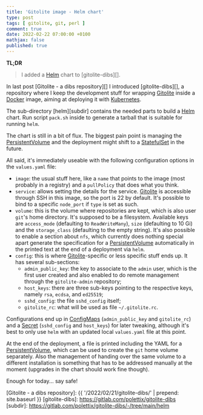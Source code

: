 ```yaml
---
title: 'Gitolite image - Helm chart'
type: post
tags: [ gitolite, git, perl ]
comment: true
date: 2022-02-22 07:00:00 +0100
mathjax: false
published: true
---
```


**TL;DR**

> I added a [Helm][] chart to [gitolite-dibs][].

In last post [Gitolite - a dibs repository][] I introduced
[gitolite-dibs][], a repository where I keep the development stuff for
wrapping [Gitolite][] inside a [Docker][] image, aiming at deploying it
with [Kubernetes][].

The sub-directory [helm][subdir] contains the needed parts to build a
[Helm][] chart. Run script `pack.sh` inside to generate a tarball that
is suitable for running `helm`.

The chart is still in a bit of flux. The biggest pain point is managing
the [PersistentVolume][] and the deployment might shift to a
[StatefulSet][] in the future.

All said, it's immediately useable with the following configuration
options in the `values.yaml` file:

- `image`: the usual stuff here, like a `name` that points to the image
  (most probably in a registry) and a `pullPolicy` that does what you
  think.
- `service`: allows setting the details for the service. [Gitolite][] is
  accessible through SSH in this image, so the port is 22 by default.
  It's possible to bind to a specific `node_port` if `type` is set as
  such.
- `volume`: this is the volume where repositories are kept, which is
  also user `git`'s home directory. It's supposed to be a filesystem.
  Available keys are `access_mode` (defaulting to `ReadWriteMany`),
  `size` (defaulting to 10 Gi) and the `storage_class` (defaulting to
  the empty string). It's also possible to enable a section about `nfs`,
  which currently does nothing special apart generate the specification
  for a [PersistentVolume][] automatically in the printed text at the
  end of a deployment via `helm`.
- `config`: this is where [Gitolite][]-specific or less specific stuff
  ends up. It has several sub-sections:
  - `admin_public_key`: the key to associate to the `admin` user, which
    is the first user created and also enabled to do remote management
    through the `gitolite-admin` repository;
  - `host_keys`: there are three sub-keys pointing to the respective
    keys, namely `rsa`, `ecdsa`, and `ed25519`;
  - `sshd_config`: the file `sshd_config` itself;
  - `gitolite_rc`: what will be used as file `~/.gitolite.rc`.

Configurations end up in [ConfigMaps][] (`admin_public_key` and
`gitolite_rc`) and a [Secret][] (`sshd_config` and `host_keys`) for
later tweaking, although it's best to only use `helm` with an updated
local `values.yaml` file at this point.

At the end of the deployment, a file is printed including the YAML for a
[PersistentVolume][], which can be used to create the `git` home volume
separately. Also the management of handing over the same volume to a
different installation is something that has to be addressed manually at
the moment (upgrades in the chart should work fine though).

Enough for today... say safe!

[Perl]: https://www.perl.org/
[Gitolite]: https://gitolite.com/gitolite/
[Docker]: https://www.docker.com/
[Kubernetes]: https://kubernetes.io/
[dibs]: https://github.com/polettix/dibs
[fork]: https://github.com/polettix/gitolite
[gitolite-license]: http://gitolite.com/gitolite/#license
[apache-2.0]: http://www.apache.org/licenses/LICENSE-2.0
[Helm]: https://helm.sh/
[PersistentVolume]: https://kubernetes.io/docs/concepts/storage/persistent-volumes/
[StatefulSet]: https://kubernetes.io/docs/concepts/workloads/controllers/statefulset/
[ConfigMaps]: https://kubernetes.io/docs/concepts/configuration/configmap/
[Secret]: https://kubernetes.io/docs/concepts/configuration/secret/
[Gitolite - a dibs repository]: {{ '/2022/02/21/gitolite-dibs/' | prepend: site.baseurl }}
[gitolite-dibs]: https://gitlab.com/polettix/gitolite-dibs
[subdir]: https://gitlab.com/polettix/gitolite-dibs/-/tree/main/helm
